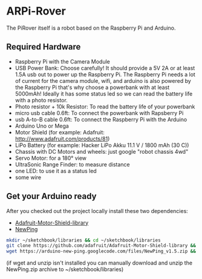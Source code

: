# ARPi-Rover
The PiRover itself is a robot based on the Raspberry Pi and Arduino.

## Required Hardware
* Raspberry Pi with the Camera Module
* USB Power Bank: Choose carefully! It should provide a 5V 2A or at least 1.5A usb out to power up the Raspberry Pi.
The Raspberry Pi needs a lot of current for the camera module, wifi, and arduino is also powered by the Raspberry Pi
that's why choose a powerbank with at least 5000mAh! Ideally it has some status led so we can read the battery life with a photo resistor.
* Photo resistor + 10k Resistor: To read the battery life of your powerbank
* micro usb cable 0.6ft: To connect the powerbank with Rapsberry Pi
* usb A-to-B cable 0.6ft: To connect the Raspberry Pi with the Arduino
* Arduino Uno or Mega
* Motor Shield (for example: Adafruit: http://www.adafruit.com/products/81)
* LiPo Battery (for example: Hacker LiPo Akku 11.1 V / 1800 mAh (30 C))
* Chassis with DC Motors and wheels: just google "robot chassis 4wd"
* Servo Motor: for a 180° view
* UltraSonic Range Finder: to measure distance
* one LED: to use it as a status led
* some wire

## Get your Arduino ready
After you checked out the project locally install these two dependencies:
- [Adafruit-Motor-Shield-library](https://github.com/adafruit/Adafruit-Motor-Shield-library)
- [NewPing](http://playground.arduino.cc/Code/NewPing)

```bash
mkdir ~/sketchbook/libraries && cd ~/sketchbook/libraries
git clone https://github.com/adafruit/Adafruit-Motor-Shield-library && mv Adafruit-Motor-Shield-library/ AF_Motor_Shield
wget https://arduino-new-ping.googlecode.com/files/NewPing_v1.5.zip && unzip NewPing_v1.5.zip
```
(if wget and unzip isn't installed you can manually download and unzip the NewPing.zip archive to ~/sketchbook/libraries)
